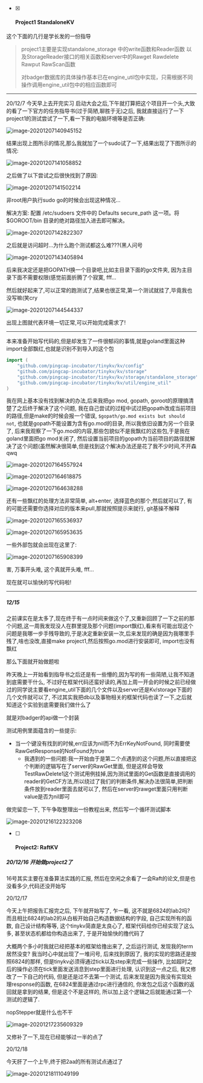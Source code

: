 - [x] #### Project1 StandaloneKV

这个下面的几行是学长发的一份指导

> project1主要是实现standalone_storage 中的write函数和Reader函数 以及StorageReader接口的相关函数和server中的Rawget Rawdelete Rawput RawScan函数
>
> 对badger数据库的具体操作基本已在engine_util包中实现，只需根据不同操作调用engine_util包中的相应函数即可

---

20/12/7 今天早上去开完实习 启动大会之后,下午就打算把这个项目开一个头,大致的看了一下官方的任务指导书(过于简陋,聊胜于无)之后, 我就直接运行了一下project1的测试尝试了一下,看一下我的电脑环境等是否正确:

![image-20201207140945152](images/image-20201207140945152.png)

结果出现上图所示的情况,那么我就加了一个sudo试了一下,结果出现了下图所示的情况:

![image-20201207141058852](images/image-20201207141058852.png)

之后做了以下尝试之后很快找到了原因:

![image-20201207141502214](images/image-20201207141502214.png)

非root用户执行sudo go的时候会出现这种情况...

解决方案: 配置 /etc/sudoers 文件中的 Defaults secure_path 这一项。将 $GOROOT/bin 目录的绝对路径加入进去即可解决。

![image-20201207142822307](images/image-20201207142822307.png)

之后就是访问超时...为什么跑个测试都这么难???(黑人问号

![image-20201207143405894](images/image-20201207143405894.png)

后来我决定还是把GOPATH换一个目录吧,比如主目录下面的go文件夹, 因为主目录下面不需要权限(感觉前面折腾了个寂寞, fff...

然后就好起来了,可以正常的跑测试了,结果也很正常,第一个测试就挂了,毕竟我也没写嘛(笑cry

![image-20201207144544337](images/image-20201207144544337.png)

出现上图就代表环境一切正常,可以开始完成需求了!

---

本来准备开始写代码的,但是却发生了一件很郁闷的事情,就是goland里面这种import全部飘红,也就是识别不到导入的这个包

```go
import (
	"github.com/pingcap-incubator/tinykv/kv/config"
	"github.com/pingcap-incubator/tinykv/kv/storage"
	"github.com/pingcap-incubator/tinykv/kv/storage/standalone_storage"
	"github.com/pingcap-incubator/tinykv/kv/util/engine_util"
)
```

我在网上基本没有找到解决的办法,后来我把go mod, gopath, goroot的原理搞清楚了之后终于解决了这个问题,  我在自己尝试的过程中试过把gopath改成当前项目的路径,但是make的时候会报一个错误, `$gopath/go.mod exists but should not`, 也就是gopath不能设置为含有go.mod的目录, 所以我依旧设置为另一个目录了, 后来我观察了一下go.mod的内容,那些包貌似不是我飘红的这些包,于是我在goland里面把go mod关闭了, 然后设置当前项目的gopath为当前项目的路径就解决了这个问题(虽然解决很简单,但是找到这个解决办法还是花了我不少时间,不开森qwq

![image-20201207164557924](images/image-20201207164557924.png)

![image-20201207164618875](images/image-20201207164618875.png)

![image-20201207164638288](images/image-20201207164638288.png)

还有一些飘红的处理方法非常简单, alt+enter, 选择蓝色的那个,然后就可以了, 有的可能还需要你选择对应的版本来pull,那就按照提示来就行, git基操不解释

![image-20201207165536937](images/image-20201207165536937.png)

![image-20201207165953635](images/image-20201207165953635.png)

一些外部包就会出现在这里了:

![image-20201207165908399](images/image-20201207165908399.png)

害, 万事开头难, 这个真就开头难, fff...

现在就可以愉快的写代码啦!

---

##### 12/15

之前课实在是太多了,现在终于有一点时间来做这个了,又重新回顾了一下之前的那个问题,这一周我发现没人在群里提及那个问题(import飘红),看来有可能出现这个问题是我哪一步手残导致的,于是决定重新安装一次,后来发现的确是因为我哪里手残了,啥也没改,直接make project1,然后按照go.mod进行安装即可, import也没有飘红

那么下面就开始做题啦

昨天晚上一开始看到指导书之后还是有一些懵的,因为写的有一些简陋,让我不知道到底需要干什么, 不过好在框架代码还蛮好读的,再加上周一开会的时候之前已经做过的同学说主要看engine_util下面的几个文件以及server还是Kv/storage下面的几个文件就可以了, 不过其实我把db以及事物相关的框架代码也读了一下,之后就知道这个实验到底需要我们做什么了

就是对badger的api做一个封装

测试用例里面蕴含的一些提示:

- 当一个键没有找到的时候,err应该为nil而不为ErrKeyNotFound, 同时需要使RawGetResponse的NotFound为true
  - 我遇到的一些问题:我一开始由于是第二个点遇到的这个问题,所以直接把这个判断的逻辑写在了server的RawGet里面, 但是这样会导致TestRawDelete1这个测试用例挂掉,因为测试里面的Get函数是直接调用的reader的GetCF方法,所以绕过了我们的判断条件,解决办法很简单,把判断条件放到reader里面去就可以了, 然后在server的rawget里面只用判断value是否为nil即可

做完留恋一下, 下午争取整理出一份教程出来, 然后写一个循环测试脚本

![image-20201216122323208](images/image-20201216122323208.png)



- [ ] #### Project2: RaftKV

##### 20/12/16 开始做project2了

16号其实主要在准备算法实践的汇报, 然后在空闲之余看了一会Raft的论文,但是也没看多少,代码还没开始写

20/12/17

今天上午把报告汇报完之后, 下午就开始写了, 乍一看, 这不就是6824的lab2吗? 而且相比6824的lab2的从白板开始自己构造数据结构的字段, 自己实现所有的函数, 自己设计结构等等, 这个tinykv简直是太良心了, 框架代码给你已经实现了这么多, 甚至状态机都给你构造出来了, 于是开始愉快的撸代码了

大概两个多小时我就已经把基本的框架给撸出来了, 之后运行测试, 发现我的term居然没变? 我当时心中就出现了一堆问号, 后来找到原因了, 我的实现的思路还是按照6824的那样, 但是tinykv必须得通过tick以及step来完成一些操作, 比如超时之后的操作必须在tick里面发送消息到step里面进行处理, 认识到这一点之后, 我又修改了一下自己的代码, 但是还是过不去第一个测试, 后来发现是因为我没有实现处理response的函数, 在6824里面是通过rpc进行通信的, 你发包之后这个函数的返回就是拿到的结果, 但是这个不是这样的, 所以加上这个逻辑之后就能通过第一个测试的逻辑了.

nopStepper就是什么也不干

![image-20201217235609329](images/image-20201217235609329.png)

又修补了一下,现在已经能够过一半的点了

20/12/18

今天肝了一个上午,终于把2aa的所有测试点通过了

![image-20201218111049199](images/image-20201218111049199.png)